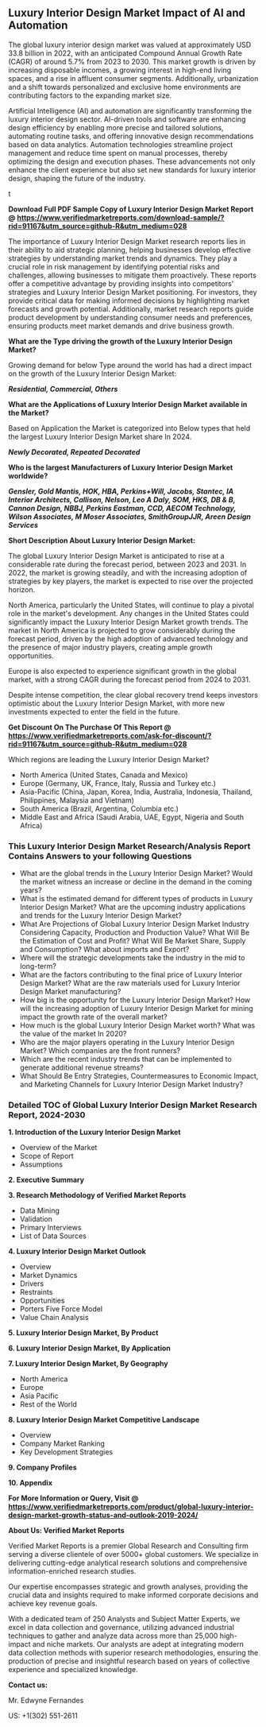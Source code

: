 <h2>Luxury Interior Design Market Impact of AI and Automation</h2><p>The global luxury interior design market was valued at approximately USD 33.8 billion in 2022, with an anticipated Compound Annual Growth Rate (CAGR) of around 5.7% from 2023 to 2030. This market growth is driven by increasing disposable incomes, a growing interest in high-end living spaces, and a rise in affluent consumer segments. Additionally, urbanization and a shift towards personalized and exclusive home environments are contributing factors to the expanding market size.</p><p>Artificial Intelligence (AI) and automation are significantly transforming the luxury interior design sector. AI-driven tools and software are enhancing design efficiency by enabling more precise and tailored solutions, automating routine tasks, and offering innovative design recommendations based on data analytics. Automation technologies streamline project management and reduce time spent on manual processes, thereby optimizing the design and execution phases. These advancements not only enhance the client experience but also set new standards for luxury interior design, shaping the future of the industry.</p>t</p><p id="" class=""><strong>Download Full PDF Sample Copy of Luxury Interior Design Market Report @ <a href="https://www.verifiedmarketreports.com/download-sample/?rid=91167&utm_source=github-R&utm_medium=028" target="_blank">https://www.verifiedmarketreports.com/download-sample/?rid=91167&utm_source=github-R&utm_medium=028</a></strong></p><p>The importance of&nbsp;Luxury Interior Design Market research reports lies in their ability to aid strategic planning, helping businesses develop effective strategies by understanding market trends and dynamics. They play a crucial role in risk management by identifying potential risks and challenges, allowing businesses to mitigate them proactively. These reports offer a competitive advantage by providing insights into competitors' strategies and Luxury Interior Design Market positioning. For investors, they provide critical data for making informed decisions by highlighting market forecasts and growth potential. Additionally, market research reports guide product development by understanding consumer needs and preferences, ensuring products meet market demands and drive business growth.</p><p><strong>What are the&nbsp;Type driving the growth of the Luxury Interior Design Market?</strong></p><p id="" class="">Growing demand for below Type around the world has had a direct impact on the growth of the Luxury Interior Design Market:</p><em><strong>Residential, Commercial, Others</strong></em></p><strong>What are the&nbsp;Applications&nbsp;of Luxury Interior Design Market available in the Market?</strong></p><p id="" class="">Based on Application the Market is categorized into Below types that held the largest Luxury Interior Design Market share In 2024.</p><em><strong>Newly Decorated, Repeated Decorated</strong></em></p><strong>Who is the largest Manufacturers of Luxury Interior Design Market worldwide?</strong></p><p><em><strong>Gensler, Gold Mantis, HOK, HBA, Perkins+Will, Jacobs, Stantec, IA Interior Architects, Callison, Nelson, Leo A Daly, SOM, HKS, DB & B, Cannon Design, NBBJ, Perkins Eastman, CCD, AECOM Technology, Wilson Associates, M Moser Associates, SmithGroupJJR, Areen Design Services</strong></em></p><p id="" class=""><strong>Short Description About Luxury Interior Design Market:</strong></p><p>The global Luxury Interior Design Market is anticipated to rise at a considerable rate during the forecast period, between 2023 and 2031. In 2022, the market is growing steadily, and with the increasing adoption of strategies by key players, the market is expected to rise over the projected horizon.</p><p>North America, particularly the United States, will continue to play a pivotal role in the market's development. Any changes in the United States could significantly impact the Luxury Interior Design Market growth trends. The market in North America is projected to grow considerably during the forecast period, driven by the high adoption of advanced technology and the presence of major industry players, creating ample growth opportunities.</p><p>Europe is also expected to experience significant growth in the global market, with a strong CAGR during the forecast period from 2024 to 2031.</p><p>Despite intense competition, the clear global recovery trend keeps investors optimistic about the Luxury Interior Design Market, with more new investments expected to enter the field in the future.</p><p id="" class=""><strong>Get Discount On The Purchase Of This Report @ <a href="https://www.verifiedmarketreports.com/ask-for-discount/?rid=91167&utm_source=github-R&utm_medium=028" target="_blank">https://www.verifiedmarketreports.com/ask-for-discount/?rid=91167&utm_source=github-R&utm_medium=028</a></strong></p>Which regions are leading the Luxury Interior Design Market?</p><ul><li>North America (United States, Canada and Mexico)</li><li>Europe (Germany, UK, France, Italy, Russia and Turkey etc.)</li><li>Asia-Pacific (China, Japan, Korea, India, Australia, Indonesia, Thailand, Philippines, Malaysia and Vietnam)</li><li>South America (Brazil, Argentina, Columbia etc.)</li><li>Middle East and Africa (Saudi Arabia, UAE, Egypt, Nigeria and South Africa)</li></ul><h3 id="" class="">This Luxury Interior Design Market Research/Analysis Report Contains Answers to your following Questions</h3><ul><li>What are the global trends in the Luxury Interior Design Market? Would the market witness an increase or decline in the demand in the coming years?</li><li>What is the estimated demand for different types of products in Luxury Interior Design Market? What are the upcoming industry applications and trends for the Luxury Interior Design Market?</li><li>What Are Projections of Global Luxury Interior Design Market Industry Considering Capacity, Production and Production Value? What Will Be the Estimation of Cost and Profit? What Will Be Market Share, Supply and Consumption? What about imports and Export?</li><li>Where will the strategic developments take the industry in the mid to long-term?</li><li>What are the factors contributing to the final price of Luxury Interior Design Market? What are the raw materials used for Luxury Interior Design Market manufacturing?</li><li>How big is the opportunity for the Luxury Interior Design Market? How will the increasing adoption of Luxury Interior Design Market for mining impact the growth rate of the overall market?</li><li>How much is the global Luxury Interior Design Market worth? What was the value of the market In 2020?</li><li>Who are the major players operating in the Luxury Interior Design Market? Which companies are the front runners?</li><li>Which are the recent industry trends that can be implemented to generate additional revenue streams?</li><li>What Should Be Entry Strategies, Countermeasures to Economic Impact, and Marketing Channels for Luxury Interior Design Market Industry?</li></ul><h3 id="" class="">Detailed TOC of Global Luxury Interior Design Market Research Report, 2024-2030</h3><p id="" class=""><strong>1. Introduction of the Luxury Interior Design Market</strong></p><ul><li>Overview of the Market</li><li>Scope of Report</li><li>Assumptions</li></ul><p id="" class=""><strong>2. Executive Summary</strong></p><p id="" class=""><strong>3. Research Methodology of Verified Market Reports</strong></p><ul><li>Data Mining</li><li>Validation</li><li>Primary Interviews</li><li>List of Data Sources</li></ul><p id="" class=""><strong>4. Luxury Interior Design Market Outlook</strong></p><ul><li>Overview</li><li>Market Dynamics</li><li>Drivers</li><li>Restraints</li><li>Opportunities</li><li>Porters Five Force Model</li><li>Value Chain Analysis</li></ul><p id="" class=""><strong>5. Luxury Interior Design Market, By Product</strong></p><p id="" class=""><strong>6. Luxury Interior Design Market, By Application</strong></p><p id="" class=""><strong>7. Luxury Interior Design Market, By Geography</strong></p><ul><li>North America</li><li>Europe</li><li>Asia Pacific</li><li>Rest of the World</li></ul><p id="" class=""><strong>8. Luxury Interior Design Market Competitive Landscape</strong></p><ul><li>Overview</li><li>Company Market Ranking</li><li>Key Development Strategies</li></ul><p id="" class=""><strong>9. Company Profiles</strong></p><p id="" class=""><strong>10. Appendix</strong></p><p id="" class=""><strong>For More Information or Query, Visit @ <a href="https://www.verifiedmarketreports.com/product/global-luxury-interior-design-market-growth-status-and-outlook-2019-2024/" target="_blank">https://www.verifiedmarketreports.com/product/global-luxury-interior-design-market-growth-status-and-outlook-2019-2024/</a></strong></p><p id="" class=""><strong>About Us: Verified Market Reports</strong></p><p id="" class="">Verified Market Reports is a premier Global Research and Consulting firm serving a diverse clientele of over 5000+ global customers. We specialize in delivering cutting-edge analytical research solutions and comprehensive information-enriched research studies.</p><p id="" class="">Our expertise encompasses strategic and growth analyses, providing the crucial data and insights required to make informed corporate decisions and achieve key revenue goals.</p><p id="" class="">With a dedicated team of 250 Analysts and Subject Matter Experts, we excel in data collection and governance, utilizing advanced industrial techniques to gather and analyze data across more than 25,000 high-impact and niche markets. Our analysts are adept at integrating modern data collection methods with superior research methodologies, ensuring the production of precise and insightful research based on years of collective experience and specialized knowledge.</p><p id="" class=""><strong>Contact us:</strong></p><p id="" class="">Mr. Edwyne Fernandes</p><p id="" class="">US: +1(302) 551-2611</p>